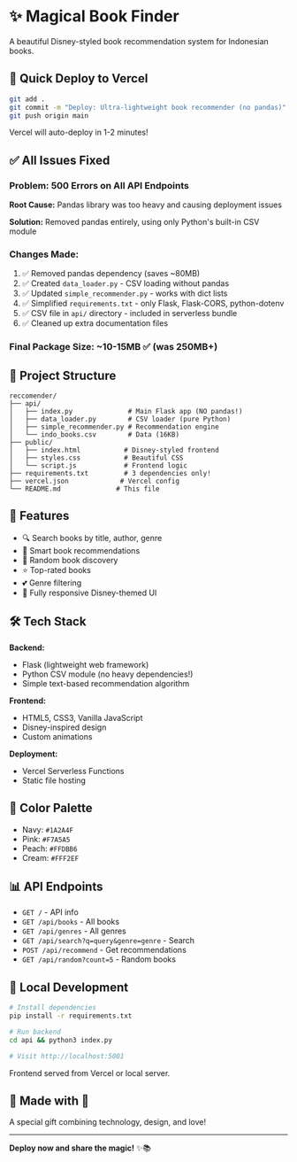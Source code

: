 # ✨ Magical Book Finder

A beautiful Disney-styled book recommendation system for Indonesian books.

## 🚀 Quick Deploy to Vercel

```bash
git add .
git commit -m "Deploy: Ultra-lightweight book recommender (no pandas)"
git push origin main
```

Vercel will auto-deploy in 1-2 minutes!

## ✅ All Issues Fixed

### Problem: 500 Errors on All API Endpoints
**Root Cause:** Pandas library was too heavy and causing deployment issues

**Solution:** Removed pandas entirely, using only Python's built-in CSV module

### Changes Made:
1. ✅ Removed pandas dependency (saves ~80MB)
2. ✅ Created `data_loader.py` - CSV loading without pandas
3. ✅ Updated `simple_recommender.py` - works with dict lists
4. ✅ Simplified `requirements.txt` - only Flask, Flask-CORS, python-dotenv
5. ✅ CSV file in `api/` directory - included in serverless bundle
6. ✅ Cleaned up extra documentation files

### Final Package Size: ~10-15MB ✅ (was 250MB+)

## 📁 Project Structure

```
reccomender/
├── api/
│   ├── index.py              # Main Flask app (NO pandas!)
│   ├── data_loader.py        # CSV loader (pure Python)
│   ├── simple_recommender.py # Recommendation engine
│   └── indo_books.csv        # Data (16KB)
├── public/
│   ├── index.html           # Disney-styled frontend
│   ├── styles.css           # Beautiful CSS
│   └── script.js            # Frontend logic
├── requirements.txt         # 3 dependencies only!
├── vercel.json             # Vercel config
└── README.md              # This file
```

## 🎨 Features

- 🔍 Search books by title, author, genre
- 💝 Smart book recommendations
- 🎲 Random book discovery
- ⭐ Top-rated books
- 💕 Genre filtering
- 📱 Fully responsive Disney-themed UI

## 🛠️ Tech Stack

**Backend:**
- Flask (lightweight web framework)
- Python CSV module (no heavy dependencies!)
- Simple text-based recommendation algorithm

**Frontend:**
- HTML5, CSS3, Vanilla JavaScript
- Disney-inspired design
- Custom animations

**Deployment:**
- Vercel Serverless Functions
- Static file hosting

## 💖 Color Palette

- Navy: `#1A2A4F`
- Pink: `#F7A5A5`
- Peach: `#FFDBB6`
- Cream: `#FFF2EF`

## 📊 API Endpoints

- `GET /` - API info
- `GET /api/books` - All books
- `GET /api/genres` - All genres
- `GET /api/search?q=query&genre=genre` - Search
- `POST /api/recommend` - Get recommendations
- `GET /api/random?count=5` - Random books

## 🧪 Local Development

```bash
# Install dependencies
pip install -r requirements.txt

# Run backend
cd api && python3 index.py

# Visit http://localhost:5001
```

Frontend served from Vercel or local server.

## 🎁 Made with 💖

A special gift combining technology, design, and love!

---

**Deploy now and share the magic!** ✨📚

